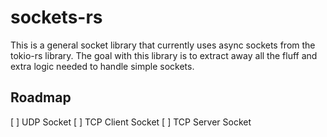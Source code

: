 # sockets-rs
This is a general socket library that currently uses async sockets from the tokio-rs library. The goal with this library is to extract away all the fluff and extra logic needed to handle simple sockets.

## Roadmap
[ ] UDP Socket
[ ] TCP Client Socket
[ ] TCP Server Socket
